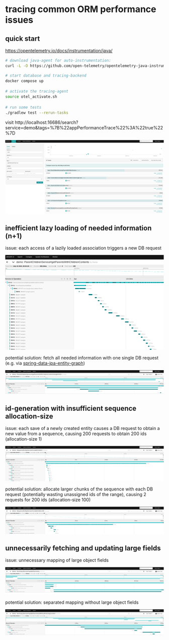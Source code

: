 # tracing common ORM performance issues

## quick start

<https://opentelemetry.io/docs/instrumentation/java/>

```sh
# download java-agent for auto-instrumentation:
curl -L -O https://github.com/open-telemetry/opentelemetry-java-instrumentation/releases/latest/download/opentelemetry-javaagent.jar
```

```sh
# start database and tracing-backend
docker compose up

# activate the tracing-agent
source otel_activate.sh

# run some tests
./gradlew test --rerun-tasks
```

visit http://localhost:16686/search?service=demo&tags=%7B%22appPerformanceTrace%22%3A%22true%22%7D

![jaeger](img/jaeger_0.png)

## inefficient lazy loading of needed information (n+1)

issue: each access of a lazily loaded association triggers a new DB request

![n+1](img/n+1.png)

potential solution: fetch all needed information with one single DB request (e.g. via [spring-data-jpa-entity-graph](https://github.com/Cosium/spring-data-jpa-entity-graph))

![single_fetch](img/single_fetch_entity_graph.png)

## id-generation with insufficient sequence allocation-size

issue: each save of a newly created entity causes a DB request to obtain a new value from a sequence, causing 200 requests to obtain 200 ids (allocation-size 1)

![sequence_1](img/sequence_allocation_1.png)

potential solution: allocate larger chunks of the sequence with each DB request (potentially wasting unassigned ids of the range), causing 2 requests for 200 ids (allocation-size 100)

![sequence_100](img/sequence_allocation_100.png)

## unnecessarily fetching and updating large fields

issue: unnecessary mapping of large object fields

![lob_fetch_update](img/lob_fetch_update.png)

potential solution: separated mapping without large object fields

![no_lob](img/no_lob_fetch_update.png)

